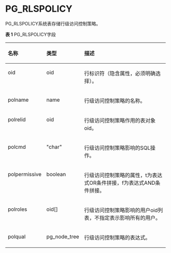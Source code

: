 # PG\_RLSPOLICY

PG\_RLSPOLICY系统表存储行级访问控制策略。

**表 1**  PG\_RLSPOLICY字段

<a name="zh-cn_topic_0283137251_zh-cn_topic_0237122312_zh-cn_topic_0059778223_ta98c6fd4294f41529457997a84976faa"></a>
<table><thead align="left"><tr id="zh-cn_topic_0283137251_zh-cn_topic_0237122312_zh-cn_topic_0059778223_raf53fb8f216f492e87905b0c6810a517"><th class="cellrowborder" valign="top" width="20.05%" id="mcps1.2.4.1.1"><p id="zh-cn_topic_0283137251_zh-cn_topic_0237122312_zh-cn_topic_0059778223_aacc9193941c34e74922928a73129a7b2"><a name="zh-cn_topic_0283137251_zh-cn_topic_0237122312_zh-cn_topic_0059778223_aacc9193941c34e74922928a73129a7b2"></a><a name="zh-cn_topic_0283137251_zh-cn_topic_0237122312_zh-cn_topic_0059778223_aacc9193941c34e74922928a73129a7b2"></a>名称</p>
</th>
<th class="cellrowborder" valign="top" width="16.150000000000002%" id="mcps1.2.4.1.2"><p id="zh-cn_topic_0283137251_zh-cn_topic_0237122312_zh-cn_topic_0059778223_a5b38682f0947498787fe19b9a5c5ac94"><a name="zh-cn_topic_0283137251_zh-cn_topic_0237122312_zh-cn_topic_0059778223_a5b38682f0947498787fe19b9a5c5ac94"></a><a name="zh-cn_topic_0283137251_zh-cn_topic_0237122312_zh-cn_topic_0059778223_a5b38682f0947498787fe19b9a5c5ac94"></a>类型</p>
</th>
<th class="cellrowborder" valign="top" width="63.800000000000004%" id="mcps1.2.4.1.3"><p id="zh-cn_topic_0283137251_zh-cn_topic_0237122312_zh-cn_topic_0059778223_a45bdd3b2f34c45a2bba8a1581f499451"><a name="zh-cn_topic_0283137251_zh-cn_topic_0237122312_zh-cn_topic_0059778223_a45bdd3b2f34c45a2bba8a1581f499451"></a><a name="zh-cn_topic_0283137251_zh-cn_topic_0237122312_zh-cn_topic_0059778223_a45bdd3b2f34c45a2bba8a1581f499451"></a>描述</p>
</th>
</tr>
</thead>
<tbody><tr id="zh-cn_topic_0283137251_zh-cn_topic_0237122312_row5970154218483"><td class="cellrowborder" valign="top" width="20.05%" headers="mcps1.2.4.1.1 "><p id="zh-cn_topic_0283137251_zh-cn_topic_0237122312_p149715421481"><a name="zh-cn_topic_0283137251_zh-cn_topic_0237122312_p149715421481"></a><a name="zh-cn_topic_0283137251_zh-cn_topic_0237122312_p149715421481"></a>oid</p>
</td>
<td class="cellrowborder" valign="top" width="16.150000000000002%" headers="mcps1.2.4.1.2 "><p id="zh-cn_topic_0283137251_zh-cn_topic_0237122312_p297144213488"><a name="zh-cn_topic_0283137251_zh-cn_topic_0237122312_p297144213488"></a><a name="zh-cn_topic_0283137251_zh-cn_topic_0237122312_p297144213488"></a>oid</p>
</td>
<td class="cellrowborder" valign="top" width="63.800000000000004%" headers="mcps1.2.4.1.3 "><p id="zh-cn_topic_0283137251_zh-cn_topic_0237122312_p182489124916"><a name="zh-cn_topic_0283137251_zh-cn_topic_0237122312_p182489124916"></a><a name="zh-cn_topic_0283137251_zh-cn_topic_0237122312_p182489124916"></a>行标识符（隐含属性，必须明确选择）。</p>
</td>
</tr>
<tr id="zh-cn_topic_0283137251_zh-cn_topic_0237122312_zh-cn_topic_0059778223_r5f1c714f90df45d0b77f4c60fda46312"><td class="cellrowborder" valign="top" width="20.05%" headers="mcps1.2.4.1.1 "><p id="zh-cn_topic_0283137251_zh-cn_topic_0237122312_zh-cn_topic_0059778223_a6f6dd5245c50486bb045996c8f1bd60a"><a name="zh-cn_topic_0283137251_zh-cn_topic_0237122312_zh-cn_topic_0059778223_a6f6dd5245c50486bb045996c8f1bd60a"></a><a name="zh-cn_topic_0283137251_zh-cn_topic_0237122312_zh-cn_topic_0059778223_a6f6dd5245c50486bb045996c8f1bd60a"></a>polname</p>
</td>
<td class="cellrowborder" valign="top" width="16.150000000000002%" headers="mcps1.2.4.1.2 "><p id="zh-cn_topic_0283137251_zh-cn_topic_0237122312_zh-cn_topic_0059778223_a5ba01be5591a4df8b6fa1c82592469f1"><a name="zh-cn_topic_0283137251_zh-cn_topic_0237122312_zh-cn_topic_0059778223_a5ba01be5591a4df8b6fa1c82592469f1"></a><a name="zh-cn_topic_0283137251_zh-cn_topic_0237122312_zh-cn_topic_0059778223_a5ba01be5591a4df8b6fa1c82592469f1"></a>name</p>
</td>
<td class="cellrowborder" valign="top" width="63.800000000000004%" headers="mcps1.2.4.1.3 "><p id="zh-cn_topic_0283137251_zh-cn_topic_0237122312_p6636354111010"><a name="zh-cn_topic_0283137251_zh-cn_topic_0237122312_p6636354111010"></a><a name="zh-cn_topic_0283137251_zh-cn_topic_0237122312_p6636354111010"></a>行级访问控制策略的名称。</p>
</td>
</tr>
<tr id="zh-cn_topic_0283137251_zh-cn_topic_0237122312_zh-cn_topic_0059778223_r25ba78a1bc334997b453d0cc09f144e8"><td class="cellrowborder" valign="top" width="20.05%" headers="mcps1.2.4.1.1 "><p id="zh-cn_topic_0283137251_zh-cn_topic_0237122312_zh-cn_topic_0059778223_ac63f529059a744e1b01349ac76ba0277"><a name="zh-cn_topic_0283137251_zh-cn_topic_0237122312_zh-cn_topic_0059778223_ac63f529059a744e1b01349ac76ba0277"></a><a name="zh-cn_topic_0283137251_zh-cn_topic_0237122312_zh-cn_topic_0059778223_ac63f529059a744e1b01349ac76ba0277"></a>polrelid</p>
</td>
<td class="cellrowborder" valign="top" width="16.150000000000002%" headers="mcps1.2.4.1.2 "><p id="zh-cn_topic_0283137251_zh-cn_topic_0237122312_zh-cn_topic_0059778223_a79520b0f823541c1a74746966d6ea4c8"><a name="zh-cn_topic_0283137251_zh-cn_topic_0237122312_zh-cn_topic_0059778223_a79520b0f823541c1a74746966d6ea4c8"></a><a name="zh-cn_topic_0283137251_zh-cn_topic_0237122312_zh-cn_topic_0059778223_a79520b0f823541c1a74746966d6ea4c8"></a>oid</p>
</td>
<td class="cellrowborder" valign="top" width="63.800000000000004%" headers="mcps1.2.4.1.3 "><p id="zh-cn_topic_0283137251_zh-cn_topic_0237122312_zh-cn_topic_0059778223_a1a1092bc7a004c78a317f51c49d0c27f"><a name="zh-cn_topic_0283137251_zh-cn_topic_0237122312_zh-cn_topic_0059778223_a1a1092bc7a004c78a317f51c49d0c27f"></a><a name="zh-cn_topic_0283137251_zh-cn_topic_0237122312_zh-cn_topic_0059778223_a1a1092bc7a004c78a317f51c49d0c27f"></a>行级访问控制策略作用的表对象oid。</p>
</td>
</tr>
<tr id="zh-cn_topic_0283137251_zh-cn_topic_0237122312_zh-cn_topic_0059778223_rb1ce13a19b6540b586995ed3efdcde69"><td class="cellrowborder" valign="top" width="20.05%" headers="mcps1.2.4.1.1 "><p id="zh-cn_topic_0283137251_zh-cn_topic_0237122312_zh-cn_topic_0059778223_a5e8e2da22c12465291f67d0625f6f0fc"><a name="zh-cn_topic_0283137251_zh-cn_topic_0237122312_zh-cn_topic_0059778223_a5e8e2da22c12465291f67d0625f6f0fc"></a><a name="zh-cn_topic_0283137251_zh-cn_topic_0237122312_zh-cn_topic_0059778223_a5e8e2da22c12465291f67d0625f6f0fc"></a>polcmd</p>
</td>
<td class="cellrowborder" valign="top" width="16.150000000000002%" headers="mcps1.2.4.1.2 "><p id="zh-cn_topic_0283137251_zh-cn_topic_0237122312_zh-cn_topic_0059778223_a385639cddcec480dbe77a7da1f3ca255"><a name="zh-cn_topic_0283137251_zh-cn_topic_0237122312_zh-cn_topic_0059778223_a385639cddcec480dbe77a7da1f3ca255"></a><a name="zh-cn_topic_0283137251_zh-cn_topic_0237122312_zh-cn_topic_0059778223_a385639cddcec480dbe77a7da1f3ca255"></a>"char"</p>
</td>
<td class="cellrowborder" valign="top" width="63.800000000000004%" headers="mcps1.2.4.1.3 "><p id="zh-cn_topic_0283137251_zh-cn_topic_0237122312_zh-cn_topic_0059778223_a893d597be99a4bf5a341b9b6e1ea9fc9"><a name="zh-cn_topic_0283137251_zh-cn_topic_0237122312_zh-cn_topic_0059778223_a893d597be99a4bf5a341b9b6e1ea9fc9"></a><a name="zh-cn_topic_0283137251_zh-cn_topic_0237122312_zh-cn_topic_0059778223_a893d597be99a4bf5a341b9b6e1ea9fc9"></a>行级访问控制策略影响的SQL操作。</p>
</td>
</tr>
<tr id="zh-cn_topic_0283137251_zh-cn_topic_0237122312_zh-cn_topic_0059778223_r0e32de4029e54137ad50a25842b84525"><td class="cellrowborder" valign="top" width="20.05%" headers="mcps1.2.4.1.1 "><p id="zh-cn_topic_0283137251_zh-cn_topic_0237122312_zh-cn_topic_0059778223_ab9339f9d906643b3b61dace61bc437fb"><a name="zh-cn_topic_0283137251_zh-cn_topic_0237122312_zh-cn_topic_0059778223_ab9339f9d906643b3b61dace61bc437fb"></a><a name="zh-cn_topic_0283137251_zh-cn_topic_0237122312_zh-cn_topic_0059778223_ab9339f9d906643b3b61dace61bc437fb"></a>polpermissive</p>
</td>
<td class="cellrowborder" valign="top" width="16.150000000000002%" headers="mcps1.2.4.1.2 "><p id="zh-cn_topic_0283137251_zh-cn_topic_0237122312_zh-cn_topic_0059778223_a16fe19db6765444b920b8111cfd87332"><a name="zh-cn_topic_0283137251_zh-cn_topic_0237122312_zh-cn_topic_0059778223_a16fe19db6765444b920b8111cfd87332"></a><a name="zh-cn_topic_0283137251_zh-cn_topic_0237122312_zh-cn_topic_0059778223_a16fe19db6765444b920b8111cfd87332"></a>boolean</p>
</td>
<td class="cellrowborder" valign="top" width="63.800000000000004%" headers="mcps1.2.4.1.3 "><p id="zh-cn_topic_0283137251_zh-cn_topic_0237122312_zh-cn_topic_0059778223_ac5723d140fd344b38d7e654b46a224c6"><a name="zh-cn_topic_0283137251_zh-cn_topic_0237122312_zh-cn_topic_0059778223_ac5723d140fd344b38d7e654b46a224c6"></a><a name="zh-cn_topic_0283137251_zh-cn_topic_0237122312_zh-cn_topic_0059778223_ac5723d140fd344b38d7e654b46a224c6"></a>行级访问控制策略的属性，t为表达式OR条件拼接，f为表达式AND条件拼接。</p>
</td>
</tr>
<tr id="zh-cn_topic_0283137251_zh-cn_topic_0237122312_zh-cn_topic_0059778223_r645a3a1a190e4c618dfe0409dd55bd80"><td class="cellrowborder" valign="top" width="20.05%" headers="mcps1.2.4.1.1 "><p id="zh-cn_topic_0283137251_zh-cn_topic_0237122312_zh-cn_topic_0059778223_a180eb41a75e5460383e72641c0ffa214"><a name="zh-cn_topic_0283137251_zh-cn_topic_0237122312_zh-cn_topic_0059778223_a180eb41a75e5460383e72641c0ffa214"></a><a name="zh-cn_topic_0283137251_zh-cn_topic_0237122312_zh-cn_topic_0059778223_a180eb41a75e5460383e72641c0ffa214"></a>polroles</p>
</td>
<td class="cellrowborder" valign="top" width="16.150000000000002%" headers="mcps1.2.4.1.2 "><p id="zh-cn_topic_0283137251_zh-cn_topic_0237122312_zh-cn_topic_0059778223_a6dcab40d5a0540d0aa3675d9dfe6169e"><a name="zh-cn_topic_0283137251_zh-cn_topic_0237122312_zh-cn_topic_0059778223_a6dcab40d5a0540d0aa3675d9dfe6169e"></a><a name="zh-cn_topic_0283137251_zh-cn_topic_0237122312_zh-cn_topic_0059778223_a6dcab40d5a0540d0aa3675d9dfe6169e"></a>oid[]</p>
</td>
<td class="cellrowborder" valign="top" width="63.800000000000004%" headers="mcps1.2.4.1.3 "><p id="zh-cn_topic_0283137251_zh-cn_topic_0237122312_zh-cn_topic_0059778223_a99b0a5a540b14cb89b406cf09801f056"><a name="zh-cn_topic_0283137251_zh-cn_topic_0237122312_zh-cn_topic_0059778223_a99b0a5a540b14cb89b406cf09801f056"></a><a name="zh-cn_topic_0283137251_zh-cn_topic_0237122312_zh-cn_topic_0059778223_a99b0a5a540b14cb89b406cf09801f056"></a>行级访问控制策略影响的用户oid列表，不指定表示影响所有的用户。</p>
</td>
</tr>
<tr id="zh-cn_topic_0283137251_zh-cn_topic_0237122312_row109577422712"><td class="cellrowborder" valign="top" width="20.05%" headers="mcps1.2.4.1.1 "><p id="zh-cn_topic_0283137251_zh-cn_topic_0237122312_p139571342070"><a name="zh-cn_topic_0283137251_zh-cn_topic_0237122312_p139571342070"></a><a name="zh-cn_topic_0283137251_zh-cn_topic_0237122312_p139571342070"></a>polqual</p>
</td>
<td class="cellrowborder" valign="top" width="16.150000000000002%" headers="mcps1.2.4.1.2 "><p id="zh-cn_topic_0283137251_zh-cn_topic_0237122312_p13957184210717"><a name="zh-cn_topic_0283137251_zh-cn_topic_0237122312_p13957184210717"></a><a name="zh-cn_topic_0283137251_zh-cn_topic_0237122312_p13957184210717"></a>pg_node_tree</p>
</td>
<td class="cellrowborder" valign="top" width="63.800000000000004%" headers="mcps1.2.4.1.3 "><p id="zh-cn_topic_0283137251_zh-cn_topic_0237122312_p11957542076"><a name="zh-cn_topic_0283137251_zh-cn_topic_0237122312_p11957542076"></a><a name="zh-cn_topic_0283137251_zh-cn_topic_0237122312_p11957542076"></a>行级访问控制策略的表达式。</p>
</td>
</tr>
</tbody>
</table>
